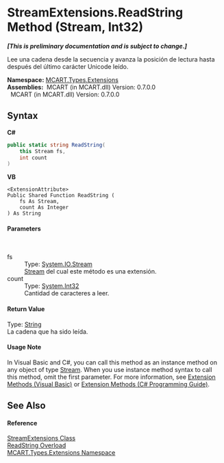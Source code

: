 # StreamExtensions.ReadString Method (Stream, Int32)
 _**\[This is preliminary documentation and is subject to change.\]**_

Lee una cadena desde la secuencia y avanza la posición de lectura hasta después del último carácter Unicode leído.

**Namespace:**&nbsp;<a href="a8e71047-44e0-7000-43f0-67a6f5b9758c">MCART.Types.Extensions</a><br />**Assemblies:**&nbsp;&nbsp;MCART (in MCART.dll) Version: 0.7.0.0<br />&nbsp;&nbsp;MCART (in MCART.dll) Version: 0.7.0.0<br />

## Syntax

**C#**<br />
``` C#
public static string ReadString(
	this Stream fs,
	int count
)
```

**VB**<br />
``` VB
<ExtensionAttribute>
Public Shared Function ReadString ( 
	fs As Stream,
	count As Integer
) As String
```


#### Parameters
&nbsp;<dl><dt>fs</dt><dd>Type: <a href="http://msdn2.microsoft.com/es-es/library/8f86tw9e" target="_blank">System.IO.Stream</a><br /><a href="http://msdn2.microsoft.com/es-es/library/8f86tw9e" target="_blank">Stream</a> del cual este método es una extensión.</dd><dt>count</dt><dd>Type: <a href="http://msdn2.microsoft.com/es-es/library/td2s409d" target="_blank">System.Int32</a><br />Cantidad de caracteres a leer.</dd></dl>

#### Return Value
Type: <a href="http://msdn2.microsoft.com/es-es/library/s1wwdcbf" target="_blank">String</a><br />La cadena que ha sido leída.

#### Usage Note
In Visual Basic and C#, you can call this method as an instance method on any object of type <a href="http://msdn2.microsoft.com/es-es/library/8f86tw9e" target="_blank">Stream</a>. When you use instance method syntax to call this method, omit the first parameter. For more information, see <a href="http://msdn.microsoft.com/en-us/library/bb384936.aspx">Extension Methods (Visual Basic)</a> or <a href="http://msdn.microsoft.com/en-us/library/bb383977.aspx">Extension Methods (C# Programming Guide)</a>.

## See Also


#### Reference
<a href="7cd8ddda-71ae-595b-7439-964ec99c7f60">StreamExtensions Class</a><br /><a href="dd9bc3c9-4af9-7ba9-7702-786ee5b1672a">ReadString Overload</a><br /><a href="a8e71047-44e0-7000-43f0-67a6f5b9758c">MCART.Types.Extensions Namespace</a><br />
